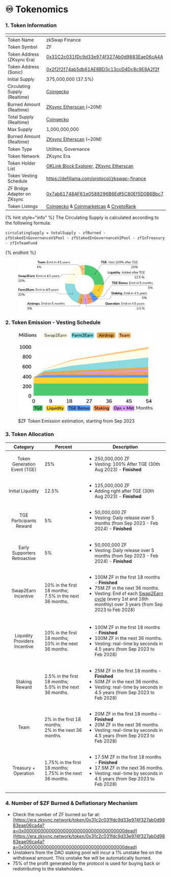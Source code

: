 # ♾️ Tokenomics

### 1. Token Information

<table><thead><tr><th width="301"></th><th></th></tr></thead><tbody><tr><td>Token Name</td><td>zkSwap Finance</td></tr><tr><td>Token Symbol</td><td>ZF</td></tr><tr><td>Token Address (ZKsync Era)</td><td><a href="https://explorer.zksync.io/address/0x31C2c031fDc9d33e974f327Ab0d9883Eae06cA4A">0x31C2c031fDc9d33e974f327Ab0d9883Eae06cA4A</a> </td></tr><tr><td>Token Address (Sonic)</td><td><a href="https://sonicscan.org/token/0x2f2f2f74ab5db61ae8bd3c13ccd4dc8c9e8a2f2f">0x2f2f2f74ab5db61AE8BD3c13ccD4Dc8c9E8A2f2f</a></td></tr><tr><td>Initial Supply</td><td>375,000,000 (37.5%)</td></tr><tr><td>Circulating Supply (Realtime)</td><td><a href="https://www.coingecko.com/en/coins/zkswap-finance">Coingecko</a></td></tr><tr><td>Burned Amount (Realtime)</td><td><a href="https://era.zksync.network/token/0x31c2c031fdc9d33e974f327ab0d9883eae06ca4a?a=0x000000000000000000000000000000000000dead">ZKsync Etherscan </a>(~20M)</td></tr><tr><td>Total Supply (Realtime)</td><td><a href="https://www.coingecko.com/en/coins/zkswap-finance">Coingecko</a> </td></tr><tr><td>Max Supply</td><td>1,000,000,000</td></tr><tr><td>Burned Amount (Realtime)</td><td><a href="https://era.zksync.network/token/0x31c2c031fdc9d33e974f327ab0d9883eae06ca4a?a=0x000000000000000000000000000000000000dead">ZKsync Etherscan</a> (~20M)</td></tr><tr><td>Token Type</td><td>Utilities, Governance</td></tr><tr><td>Token Network</td><td>ZKsync Era</td></tr><tr><td>Token Holder List</td><td><a href="https://www.oklink.com/zksync/token/0x31c2c031fdc9d33e974f327ab0d9883eae06ca4a">OKLink Block Explorer</a>, <a href="https://era.zksync.network/token/0x31c2c031fdc9d33e974f327ab0d9883eae06ca4a#balances">ZKsync Etherscan</a></td></tr><tr><td>Token Vesting Schedule</td><td><a href="https://defillama.com/protocol/zkswap-finance">https://defillama.com/protocol/zkswap-finance</a></td></tr><tr><td>ZF Bridge Adapter on ZKsync</td><td><a href="https://era.zksync.network/address/0x7ab61748AF61e0588296B6Edf5C80Ef5D0B6Bbc7">0x7ab61748AF61e0588296B6Edf5C80Ef5D0B6Bbc7</a></td></tr><tr><td>Token Listings</td><td><a href="https://www.coingecko.com/en/coins/zkswap-finance">Coingecko</a> &#x26; <a href="https://coinmarketcap.com/currencies/zkswap-finance/">Coinmarketcap</a> &#x26; <a href="https://cryptorank.io/price/zkswap-finance">CryptoRank</a></td></tr></tbody></table>

{% hint style="info" %}
The Circulating Supply is calculated according to the following formula:

```
circulatingSupply = totalSupply - zfBurned - zfStakedInGovernanceV1Pool - zfStakedInGovernanceV2Pool - zfInTreasury - zfInTeamFund

```
{% endhint %}



<figure><img src="../.gitbook/assets/Piechart.png" alt=""><figcaption></figcaption></figure>

### 2. Token Emission - Vesting Schedule

<figure><img src="../.gitbook/assets/Planning Circulating Supply Image (2).png" alt=""><figcaption><p>$ZF Token Emission estimation, starting from Sep 2023</p></figcaption></figure>

### 3. Token Allocation

|            Category           | Percent                                                            | Description                                                                                                                                                                                                                                                                           |
| :---------------------------: | ------------------------------------------------------------------ | ------------------------------------------------------------------------------------------------------------------------------------------------------------------------------------------------------------------------------------------------------------------------------------- |
|  Token Generation Event (TGE) | 25%                                                                | <ul><li>250,000,000 ZF</li><li>Vesting: 100% After TGE (30th Aug 2023) - <strong>Finished</strong></li></ul>                                                                                                                                                                          |
|       Initial Liquidity       | 12.5%                                                              | <ul><li>125,000,000 ZF </li><li>Adding right after TGE (30th Aug 2023)  - <strong>Finished</strong></li></ul>                                                                                                                                                                         |
|    TGE Participants Reward    | 5%                                                                 | <ul><li>50,000,000 ZF</li><li>Vesting: Daily release over 5 months (from Sep 2023 - Feb 2024) - <strong>Finished</strong></li></ul>                                                                                                                                                   |
|  Early Supporters Retroactive | 5%                                                                 | <ul><li>50,000,000 ZF</li><li>Vesting: Daily release over 5 months (from Sep 2023 - Feb 2024) - <strong>Finished</strong></li></ul>                                                                                                                                                   |
|      Swap2Earn Incentive      | <p>10% in the first 18 months;<br>7.5% in the next 36 months.</p>  | <ul><li>100M ZF in the first 18 months - <strong>Finished</strong></li><li>75M ZF in the next 36 months.</li><li>Vesting: End of each <a href="../highlights/swap2earn.md#cycle">Swap2Earn cycle</a> (every 1st and 16th monthly) over 3 years  (from Sep 2023 to Feb 2028)</li></ul> |
|                               |                                                                    |                                                                                                                                                                                                                                                                                       |
| Liquidity Providers Incentive | <p>10% in the first 18 months;<br>10% in the next 36 months.</p>   | <ul><li>100M ZF in the first 18 months - <strong>Finished</strong></li><li>100M ZF in the next 36 months.</li><li>Vesting: real-time by seconds in 4.5 years (from Sep 2023 to Feb 2028)</li></ul>                                                                                    |
|         Staking Reward        | <p>2.5% in the first 18 months;<br>5.0% in the next 36 months.</p> | <ul><li>25M ZF in the first 18 months - <strong>Finished</strong></li><li>50M ZF in the next 36 months.</li><li>Vesting: real-time by seconds in 4.5 years (from Sep 2023 to Feb 2028)</li></ul>                                                                                      |
|              Team             | <p>2% in the first 18 months; <br>2% in the next 36 months.</p>    | <ul><li>20M ZF in the first 18 months - <strong>Finished</strong></li><li>20M ZF in the next 36 months.</li><li>Vesting: real-time by seconds in 4.5 years (from Sep 2023 to Feb 2028)</li></ul>                                                                                      |
|      Treasury + Operation     | 1.75% in the first 18 months; 1.75% in the next 36 months.         | <ul><li>17.5M ZF in the first 18 months - <strong>Finished</strong></li><li>17.5M ZF in the next 36 months.</li><li>Vesting: real-time by seconds in 4.5 years (from Sep 2023 to Feb 2028)</li></ul>                                                                                  |

### **4. Number of $ZF Burned & Deflationary Mechanism**

* Check the number of ZF burned so far at: [https://era.zksync.network/token/0x31c2c031fdc9d33e974f327ab0d9883eae06ca4a?a=0x000000000000000000000000000000000000dead](https://era.zksync.network/token/0x31c2c031fdc9d33e974f327ab0d9883eae06ca4a?a=0x000000000000000000000000000000000000dead)
* Unstakers from the DAO staking pool will incur a 1% unstake fee on the withdrawal amount. This unstake fee will be automatically burned.
* 75% of the profit generated by the protocol is used for buying back or redistributing to the stakeholders.&#x20;

